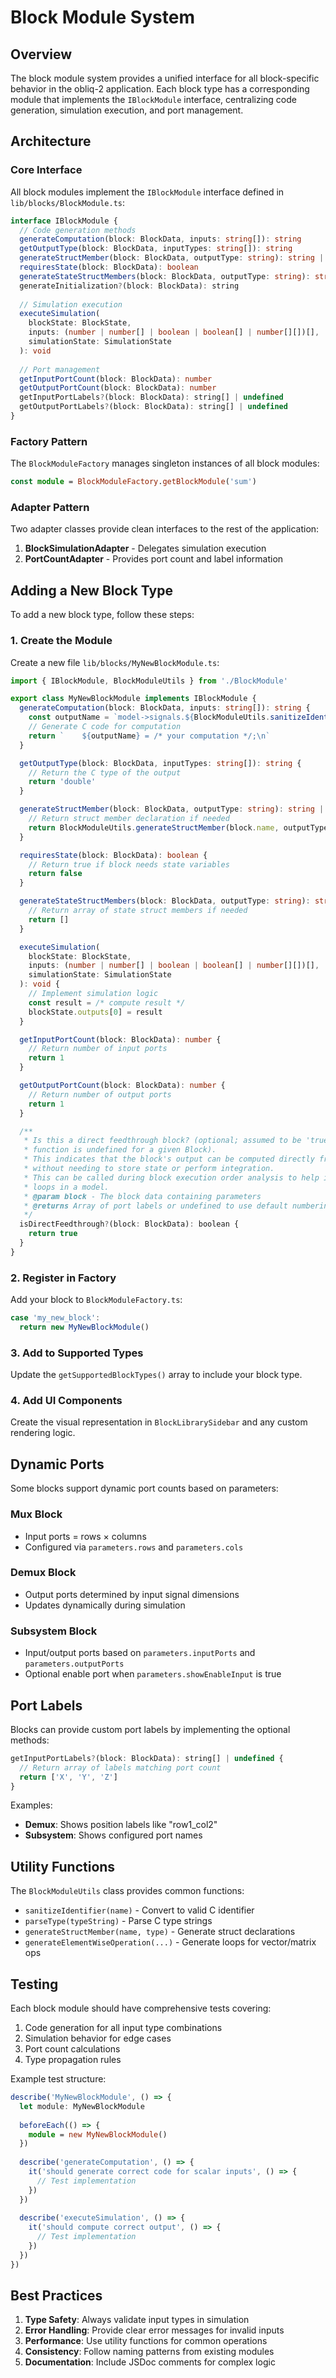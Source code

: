 # Block Module System

## Overview

The block module system provides a unified interface for all block-specific behavior in the obliq-2 application. Each block type has a corresponding module that implements the `IBlockModule` interface, centralizing code generation, simulation execution, and port management.

## Architecture

### Core Interface

All block modules implement the `IBlockModule` interface defined in `lib/blocks/BlockModule.ts`:

```typescript
interface IBlockModule {
  // Code generation methods
  generateComputation(block: BlockData, inputs: string[]): string
  getOutputType(block: BlockData, inputTypes: string[]): string
  generateStructMember(block: BlockData, outputType: string): string | null
  requiresState(block: BlockData): boolean
  generateStateStructMembers(block: BlockData, outputType: string): string[]
  generateInitialization?(block: BlockData): string
  
  // Simulation execution
  executeSimulation(
    blockState: BlockState,
    inputs: (number | number[] | boolean | boolean[] | number[][])[],
    simulationState: SimulationState
  ): void
  
  // Port management
  getInputPortCount(block: BlockData): number
  getOutputPortCount(block: BlockData): number
  getInputPortLabels?(block: BlockData): string[] | undefined
  getOutputPortLabels?(block: BlockData): string[] | undefined
}
```

### Factory Pattern

The `BlockModuleFactory` manages singleton instances of all block modules:

```typescript
const module = BlockModuleFactory.getBlockModule('sum')
```

### Adapter Pattern

Two adapter classes provide clean interfaces to the rest of the application:

1. **BlockSimulationAdapter** - Delegates simulation execution
2. **PortCountAdapter** - Provides port count and label information

## Adding a New Block Type

To add a new block type, follow these steps:

### 1. Create the Module

Create a new file `lib/blocks/MyNewBlockModule.ts`:

```typescript
import { IBlockModule, BlockModuleUtils } from './BlockModule'

export class MyNewBlockModule implements IBlockModule {
  generateComputation(block: BlockData, inputs: string[]): string {
    const outputName = `model->signals.${BlockModuleUtils.sanitizeIdentifier(block.name)}`
    // Generate C code for computation
    return `    ${outputName} = /* your computation */;\n`
  }

  getOutputType(block: BlockData, inputTypes: string[]): string {
    // Return the C type of the output
    return 'double'
  }

  generateStructMember(block: BlockData, outputType: string): string | null {
    // Return struct member declaration if needed
    return BlockModuleUtils.generateStructMember(block.name, outputType)
  }

  requiresState(block: BlockData): boolean {
    // Return true if block needs state variables
    return false
  }

  generateStateStructMembers(block: BlockData, outputType: string): string[] {
    // Return array of state struct members if needed
    return []
  }

  executeSimulation(
    blockState: BlockState,
    inputs: (number | number[] | boolean | boolean[] | number[][])[],
    simulationState: SimulationState
  ): void {
    // Implement simulation logic
    const result = /* compute result */
    blockState.outputs[0] = result
  }

  getInputPortCount(block: BlockData): number {
    // Return number of input ports
    return 1
  }

  getOutputPortCount(block: BlockData): number {
    // Return number of output ports
    return 1
  }

  /**
   * Is this a direct feedthrough block? (optional; assumed to be 'true' if the 
   * function is undefined for a given Block).
   * This indicates that the block's output can be computed directly from its inputs
   * without needing to store state or perform integration.
   * This can be called during block execution order analysis to help identify algebraic
   * loops in a model.
   * @param block - The block data containing parameters
   * @returns Array of port labels or undefined to use default numbering
   */
  isDirectFeedthrough?(block: BlockData): boolean {
    return true
  }
}
```

### 2. Register in Factory

Add your block to `BlockModuleFactory.ts`:

```typescript
case 'my_new_block':
  return new MyNewBlockModule()
```

### 3. Add to Supported Types

Update the `getSupportedBlockTypes()` array to include your block type.

### 4. Add UI Components

Create the visual representation in `BlockLibrarySidebar` and any custom rendering logic.

## Dynamic Ports

Some blocks support dynamic port counts based on parameters:

### Mux Block
- Input ports = rows × columns
- Configured via `parameters.rows` and `parameters.cols`

### Demux Block
- Output ports determined by input signal dimensions
- Updates dynamically during simulation

### Subsystem Block
- Input/output ports based on `parameters.inputPorts` and `parameters.outputPorts`
- Optional enable port when `parameters.showEnableInput` is true

## Port Labels

Blocks can provide custom port labels by implementing the optional methods:

```typescript
getInputPortLabels?(block: BlockData): string[] | undefined {
  // Return array of labels matching port count
  return ['X', 'Y', 'Z']
}
```

Examples:
- **Demux**: Shows position labels like "row1_col2"
- **Subsystem**: Shows configured port names

## Utility Functions

The `BlockModuleUtils` class provides common functions:

- `sanitizeIdentifier(name)` - Convert to valid C identifier
- `parseType(typeString)` - Parse C type strings
- `generateStructMember(name, type)` - Generate struct declarations
- `generateElementWiseOperation(...)` - Generate loops for vector/matrix ops

## Testing

Each block module should have comprehensive tests covering:

1. Code generation for all input type combinations
2. Simulation behavior for edge cases
3. Port count calculations
4. Type propagation rules

Example test structure:

```typescript
describe('MyNewBlockModule', () => {
  let module: MyNewBlockModule
  
  beforeEach(() => {
    module = new MyNewBlockModule()
  })
  
  describe('generateComputation', () => {
    it('should generate correct code for scalar inputs', () => {
      // Test implementation
    })
  })
  
  describe('executeSimulation', () => {
    it('should compute correct output', () => {
      // Test implementation
    })
  })
})
```

## Best Practices

1. **Type Safety**: Always validate input types in simulation
2. **Error Handling**: Provide clear error messages for invalid inputs
3. **Performance**: Use utility functions for common operations
4. **Consistency**: Follow naming patterns from existing modules
5. **Documentation**: Include JSDoc comments for complex logic